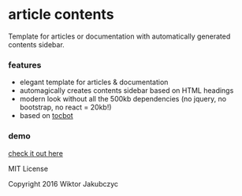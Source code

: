 # article contents
Template for articles or documentation with automatically generated contents sidebar.

### features
- elegant template for articles & documentation
- automagically creates contents sidebar based on HTML headings
- modern look without all the 500kb dependencies (no jquery, no bootstrap, no react = 20kb!)
- based on [tocbot](https://github.com/tscanlin/tocbot)

### demo
[check it out here](http://monolithpl.github.io/article-contents/)

MIT License

Copyright 2016 Wiktor Jakubczyc
